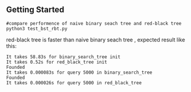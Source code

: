 ## Getting Started

```shell
#compare performence of naive binary seach tree and red-black tree
python3 test_bst_rbt.py
```

red-black tree is faster than naive binary seach tree , expected result like this:
```
It takes 58.83s for binary_search_tree init
It takes 0.52s for red_black_tree init
Founded
It takes 0.000083s for query 5000 in binary_search_tree
Founded
It takes 0.000026s for query 5000 in red_black_tree
```
